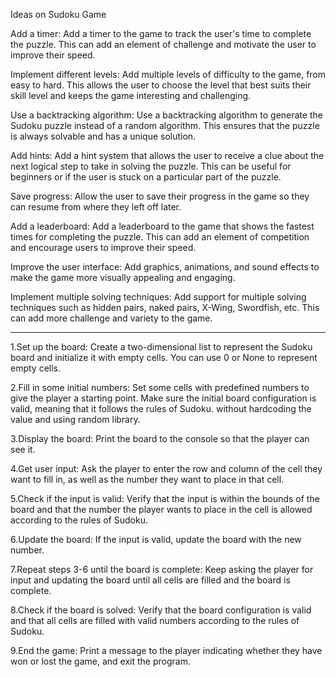 Ideas on Sudoku Game

Add a timer: Add a timer to the game to track the user's time to complete the puzzle. This can add an element of challenge and motivate the user to improve their speed.

Implement different levels: Add multiple levels of difficulty to the game, from easy to hard. This allows the user to choose the level that best suits their skill level and keeps the game interesting and challenging.

Use a backtracking algorithm: Use a backtracking algorithm to generate the Sudoku puzzle instead of a random algorithm. This ensures that the puzzle is always solvable and has a unique solution.

Add hints: Add a hint system that allows the user to receive a clue about the next logical step to take in solving the puzzle. This can be useful for beginners or if the user is stuck on a particular part of the puzzle.

Save progress: Allow the user to save their progress in the game so they can resume from where they left off later.

Add a leaderboard: Add a leaderboard to the game that shows the fastest times for completing the puzzle. This can add an element of competition and encourage users to improve their speed.

Improve the user interface: Add graphics, animations, and sound effects to make the game more visually appealing and engaging.

Implement multiple solving techniques: Add support for multiple solving techniques such as hidden pairs, naked pairs, X-Wing, Swordfish, etc. This can add more challenge and variety to the game.


------------------------------------------------------------------------------------------------
1.Set up the board: Create a two-dimensional list to represent the Sudoku board and initialize it with empty cells. You can use 0 or None to represent empty cells.

2.Fill in some initial numbers: Set some cells with predefined numbers to give the player a starting point. Make sure the initial board configuration is valid, meaning that it follows the rules of Sudoku. without hardcoding the value and using random library.

3.Display the board: Print the board to the console so that the player can see it.

4.Get user input: Ask the player to enter the row and column of the cell they want to fill in, as well as the number they want to place in that cell.

5.Check if the input is valid: Verify that the input is within the bounds of the board and that the number the player wants to place in the cell is allowed according to the rules of Sudoku.

6.Update the board: If the input is valid, update the board with the new number.

7.Repeat steps 3-6 until the board is complete: Keep asking the player for input and updating the board until all cells are filled and the board is complete.

8.Check if the board is solved: Verify that the board configuration is valid and that all cells are filled with valid numbers according to the rules of Sudoku.

9.End the game: Print a message to the player indicating whether they have won or lost the game, and exit the program.